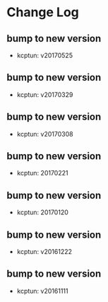 # Change Log

## bump to new version
 * kcptun: v20170525

## bump to new version
 * kcptun: v20170329

## bump to new version
 * kcptun: v20170308

## bump to new version
 * kcptun: 20170221

## bump to new version
 * kcptun: 20170120

## bump to new version
 * kcptun: v20161222

## bump to new version
 * kcptun: v20161111
